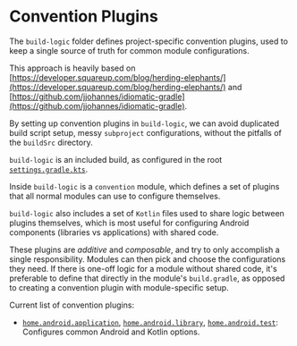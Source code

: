 # Convention Plugins

The `build-logic` folder defines project-specific convention plugins, used to keep a single source
of truth for common module configurations.

This approach is heavily based on
[https://developer.squareup.com/blog/herding-elephants/](https://developer.squareup.com/blog/herding-elephants/)
and [https://github.com/jjohannes/idiomatic-gradle](https://github.com/jjohannes/idiomatic-gradle).

By setting up convention plugins in `build-logic`, we can avoid duplicated build script setup,
messy `subproject` configurations, without the pitfalls of the `buildSrc` directory.

`build-logic` is an included build, as configured in the root
[`settings.gradle.kts`](../settings.gradle.kts).

Inside `build-logic` is a `convention` module, which defines a set of plugins that all normal
modules can use to configure themselves.

`build-logic` also includes a set of `Kotlin` files used to share logic between plugins themselves,
which is most useful for configuring Android components (libraries vs applications) with shared
code.

These plugins are *additive* and *composable*, and try to only accomplish a single responsibility.
Modules can then pick and choose the configurations they need. If there is one-off logic for a
module without shared code, it's preferable to define that directly in the module's `build.gradle`,
as opposed to creating a convention plugin with module-specific setup.

Current list of convention plugins:

- [`home.android.application`](convention/src/main/kotlin/AndroidApplicationConventionPlugin.kt),
  [`home.android.library`](convention/src/main/kotlin/AndroidLibraryConventionPlugin.kt),
  [`home.android.test`](convention/src/main/kotlin/AndroidTestConventionPlugin.kt):
  Configures common Android and Kotlin options.
